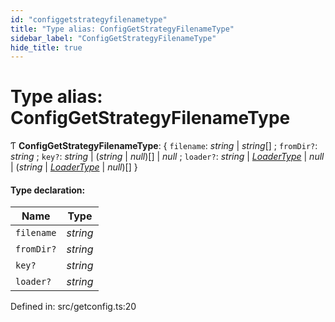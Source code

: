 ```yaml
---
id: "configgetstrategyfilenametype"
title: "Type alias: ConfigGetStrategyFilenameType"
sidebar_label: "ConfigGetStrategyFilenameType"
hide_title: true
---
```


# Type alias: ConfigGetStrategyFilenameType

Ƭ **ConfigGetStrategyFilenameType**: { `filename`: *string* | *string*[] ; `fromDir?`: *string* ; `key?`: *string* | (*string* | *null*)[] | *null* ; `loader?`: *string* | [*LoaderType*](loadertype.md) | *null* | (*string* | [*LoaderType*](loadertype.md) | *null*)[]  }

#### Type declaration:

Name | Type |
------ | ------ |
`filename` | *string* | *string*[] |
`fromDir?` | *string* |
`key?` | *string* | (*string* | *null*)[] | *null* |
`loader?` | *string* | [*LoaderType*](loadertype.md) | *null* | (*string* | [*LoaderType*](loadertype.md) | *null*)[] |

Defined in: src/getconfig.ts:20
